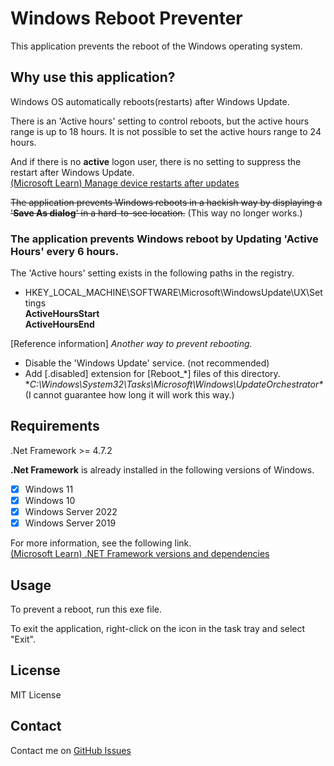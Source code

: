# Windows Reboot Preventer
This application prevents the reboot of the Windows operating system.

## Why use this application?

Windows OS automatically reboots(restarts) after Windows Update.

There is an 'Active hours' setting to control reboots, but the active hours range is up to 18 hours.
It is not possible to set the active hours range to 24 hours.

And if there is no **active** logon user, there is no setting to suppress the restart after Windows Update.  
[(Microsoft Learn) Manage device restarts after updates](https://learn.microsoft.com/en-US/windows/deployment/update/waas-restart#delay-automatic-reboot)

~~The application prevents Windows reboots in a hackish way by displaying a '**Save As dialog**' in a hard-to-see location.~~
(This way no longer works.)

### The application prevents Windows reboot by Updating 'Active Hours' every 6 hours.

The 'Active hours' setting exists in the following paths in the registry.
+ HKEY_LOCAL_MACHINE\SOFTWARE\Microsoft\WindowsUpdate\UX\Settings  
**ActiveHoursStart**  
**ActiveHoursEnd**  


[Reference information]
*Another way to prevent rebooting.*
+ Disable the 'Windows Update' service. (not recommended)
+ Add [.disabled] extension for [Reboot_*] files of this directory.
**C:\Windows\System32\Tasks\Microsoft\Windows\UpdateOrchestrator\**
(I cannot guarantee how long it will work this way.)

## Requirements

.Net Framework >= 4.7.2

**.Net Framework** is already installed in the following versions of Windows.

+ [x] Windows 11  
+ [x] Windows 10  
+ [x] Windows Server 2022  
+ [x] Windows Server 2019  

For more information, see the following link.  
[(Microsoft Learn) .NET Framework versions and dependencies](https://learn.microsoft.com/en-us/dotnet/framework/migration-guide/versions-and-dependencies)

## Usage

To prevent a reboot, run this exe file.

To exit the application, right-click on the icon in the task tray and select "Exit".


## License

MIT License

## Contact

Contact me on [GitHub Issues](https://github.com/sklab/windows-reboot-preventer/issues)
